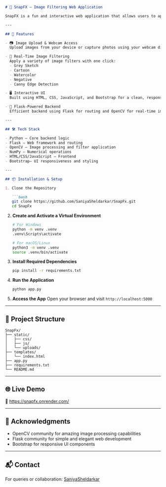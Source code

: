 

````markdown
# 🎨 SnapFX – Image Filtering Web Application

SnapFX is a fun and interactive web application that allows users to apply various real-time image filters either by uploading images or using their webcam. It's designed for both creative exploration and educational demonstrations, making image processing accessible and visually engaging.

---

## 🚀 Features

- 📷 Image Upload & Webcam Access  
  Upload images from your device or capture photos using your webcam directly in the browser.

- 🎨 Real-Time Image Filtering 
  Apply a variety of image filters with one click:
  - Grey Sketch  
  - Cartoon  
  - Watercolor  
  - Negative  
  - Canny Edge Detection

- 🖥️ Interactive UI
  Built using HTML, CSS, JavaScript, and Bootstrap for a clean, responsive, and user-friendly interface.

- 🧠 Flask-Powered Backend
  Efficient backend using Flask for routing and OpenCV for real-time image processing.

---

## 🛠 Tech Stack

- Python – Core backend logic  
- Flask – Web framework and routing  
- OpenCV – Image processing and filter application  
- NumPy – Numerical operations  
- HTML/CSS/JavaScript – Frontend  
- Bootstrap– UI responsiveness and styling

---

## 📦 Installation & Setup

1. Clone the Repository

   ```bash
   git clone https://github.com/SaniyaSheldarkar/SnapFx.git
   cd SnapFx
````

2. **Create and Activate a Virtual Environment**

   ```bash
   # For Windows
   python -m venv .venv
   .venv\Scripts\activate

   # For macOS/Linux
   python3 -m venv .venv
   source .venv/bin/activate
   ```

3. **Install Required Dependencies**

   ```bash
   pip install -r requirements.txt
   ```

4. **Run the Application**

   ```bash
   python app.py
   ```

5. **Access the App**
   Open your browser and visit `http://localhost:5000`

---

## 📂 Project Structure

```
SnapFx/
├── static/
│   ├── css/
│   ├── js/
│   └── uploads/
├── templates/
│   └── index.html
├── app.py
├── requirements.txt
└── README.md
```

---

## 🌐 Live Demo

🚀 https://snapfx.onrender.com/

---

## 🙌 Acknowledgments

* OpenCV community for amazing image processing capabilities
* Flask community for simple and elegant web development
* Bootstrap for responsive UI components

---

## 📬 Contact

For queries or collaboration: [SaniyaSheldarkar](https://github.com/SaniyaSheldarkar)

